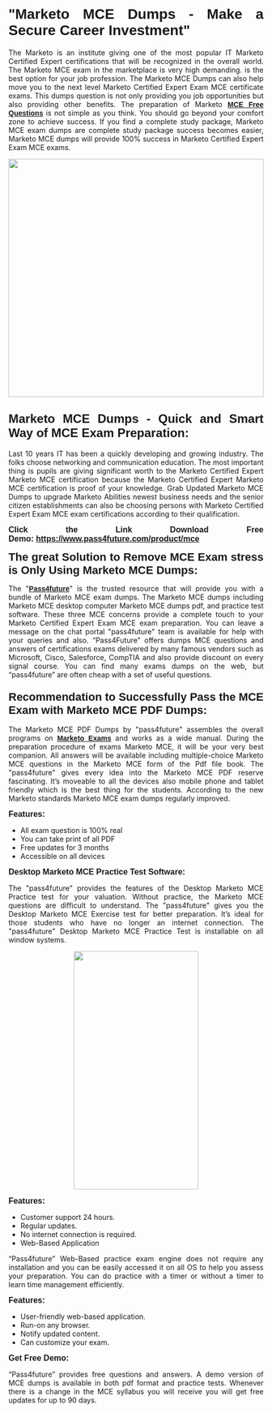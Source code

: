 
<h1 style="text-align: justify;"><span style="font-family:Tahoma,Geneva,sans-serif;"><strong>"Marketo MCE Dumps - Make a Secure Career Investment"</strong></span></h1>

<p style="text-align: justify;">The Marketo is an institute giving one of the most popular IT Marketo Certified Expert certifications that will be recognized in the overall world. The Marketo MCE exam in the marketplace is very high demanding. is the best option for your job profession. The Marketo MCE Dumps can also help move you to the next level Marketo Certified Expert Exam MCE certificate exams. This dumps question is not only providing you job opportunities but also providing other benefits. The preparation of Marketo <span style="font-family:Tahoma,Geneva,sans-serif;"><strong><a href="https://www.pass4future.com/questions/marketo/mce">MCE Free Questions</a></strong></span> is not simple as you think. You should go beyond your comfort zone to achieve success. If you find a complete study package, Marketo MCE exam dumps are complete study package success becomes easier, Marketo MCE dumps will provide 100% success in Marketo Certified Expert Exam MCE exams.</p>

<p style="text-align: justify;"><a href="https://www.pass4future.com/product/mce"><img alt="" src="https://lh3.googleusercontent.com/pw/AM-JKLVhEO4I138wJzOepD3laGU-R1M7eT-OTYdow6pCESip26lSeaxxzS9BVWUKuzj1e3L_MoxCfVgBEvV8ODwl1LGzlZbt6HJm3NXXplPwnYiBfuYM_eQCcVVRMaAwHdsl3AhHOZS-up7mzwmd4i4EpEGq=w1112-h625-no?authuser=0" style="width: 100%; height: 470px;" /></a></p>

<h2 style="text-align: justify;"><span style="font-size:24px;"><strong><span style="font-family:Tahoma,Geneva,sans-serif;">Marketo MCE Dumps - Quick and Smart Way of MCE Exam Preparation:</span></strong></span></h2>

<p style="text-align: justify;">Last 10 years IT has been a quickly developing and growing industry. The folks choose networking and communication education. The most important thing is pupils are giving significant worth to the Marketo Certified Expert Marketo MCE certification because the Marketo Certified Expert Marketo MCE certification is proof of your knowledge. Grab Updated Marketo MCE Dumps to upgrade Marketo Abilities newest business needs and the senior citizen establishments can also be choosing persons with Marketo Certified Expert Exam MCE exam certifications according to their qualification.</p>

<p style="text-align: justify;"><strong><span style="font-family:Lucida Sans Unicode,Lucida Grande,sans-serif;"><span style="font-size:16px;">Click the Link Download Free Demo: <a href="https://www.pass4future.com/product/mce">https://www.pass4future.com/product/mce</a></span></span></strong></p>

<p style="text-align: justify;"><strong><span style="font-size:22px;"><span style="font-family:Tahoma,Geneva,sans-serif;">The great Solution to Remove MCE Exam stress is Only Using Marketo MCE Dumps:</span></span></strong></p>

<p style="text-align: justify;">The "<span style="font-family:Lucida Sans Unicode,Lucida Grande,sans-serif;"><a href="https://www.pass4future.com/"><strong>Pass4future</strong></a></span>" is the trusted resource that will provide you with a bundle of Marketo MCE exam dumps. The Marketo MCE dumps including Marketo MCE desktop computer Marketo MCE dumps pdf, and practice test software. These three MCE concerns provide a complete touch to your Marketo Certified Expert Exam MCE exam preparation. You can leave a message on the chat portal "pass4future" team is available for help with your queries and also. “Pass4Future” offers dumps MCE questions and answers of certifications exams delivered by many famous vendors such as Microsoft, Cisco, Salesforce, CompTIA and also provide discount on every signal course. You can find many exams dumps on the web, but “pass4future” are often cheap with a set of useful questions.</p>

<h3 style="text-align: justify;"><span style="font-size:22px;"><strong><span style="font-family:Tahoma,Geneva,sans-serif;">Recommendation to Successfully Pass the MCE Exam with Marketo MCE PDF Dumps:</span></strong></span></h3>

<p style="text-align: justify;">The Marketo MCE PDF Dumps by "pass4future" assembles the overall programs on <span style="font-family:Lucida Sans Unicode,Lucida Grande,sans-serif;"><strong><a href="https://www.pass4future.com/marketo">Marketo Exams</a></strong></span> and works as a wide manual. During the preparation procedure of exams Marketo MCE, it will be your very best companion. All answers will be available including multiple-choice Marketo MCE questions in the Marketo MCE form of the Pdf file book. The "pass4future" gives every idea into the Marketo MCE PDF reserve fascinating. It’s moveable to all the devices also mobile phone and tablet friendly which is the best thing for the students. According to the new Marketo standards Marketo MCE exam dumps regularly improved.</p>

<p style="text-align: justify;"><span style="font-family:Lucida Sans Unicode,Lucida Grande,sans-serif;"><span style="font-size:16px;"><strong>Features:</strong></span></span></p>

<ul>
	<li style="text-align: justify;">All exam question is 100% real</li>
	<li style="text-align: justify;">You can take print of all PDF</li>
	<li style="text-align: justify;">Free updates for 3 months </li>
	<li style="text-align: justify;">Accessible on all devices</li>
</ul>

<p style="text-align: justify;"><span style="font-family:Tahoma,Geneva,sans-serif;"><span style="font-size:16px;"><strong>Desktop Marketo MCE Practice Test Software:</strong></span></span></p>

<p style="text-align: justify;">The "pass4future" provides the features of the Desktop Marketo MCE Practice test for your valuation. Without practice, the Marketo MCE questions are difficult to understand. The "pass4future" gives you the Desktop Marketo MCE Exercise test for better preparation. It’s ideal for those students who have no longer an internet connection. The "pass4future" Desktop Marketo MCE Practice Test is installable on all window systems.</p>

<p style="text-align: center;"><a href="https://www.pass4future.com/product/mce"><img alt="" src="https://lh3.googleusercontent.com/pw/AM-JKLV3yUm3jiqqIo1xIsj1VJ_UeysYexQY-pRYO0rIFl3vg11QZioN-gzffpw2AfKqFynWuvoXOreWrWS0swpr4xmOSWfwII2jvatteuqrfxiWGFBSHPiZUCoi33jqeymK5dmu-0enyX6tayRCAMHw05jv=s625-no?authuser=0" style="width: 70%; height: 470px;" /></a></p>

<p style="text-align: justify;"><span style="font-size:16px;"><span style="font-family:Lucida Sans Unicode,Lucida Grande,sans-serif;"><strong>Features:</strong></span></span></p>

<ul>
	<li style="text-align: justify;">Customer support 24 hours. </li>
	<li style="text-align: justify;">Regular updates. </li>
	<li style="text-align: justify;">No internet connection is required.</li>
	<li style="text-align: justify;">Web-Based Application</li>
</ul>

<p style="text-align: justify;">“Pass4future” Web-Based practice exam engine does not require any installation and you can be easily accessed it on all OS to help you assess your preparation. You can do practice with a timer or without a timer to learn time management efficiently.</p>

<p style="text-align: justify;"><strong><span style="font-size:16px;"><span style="font-family:Lucida Sans Unicode,Lucida Grande,sans-serif;">Features:</span></span></strong></p>

<ul>
	<li style="text-align: justify;">User-friendly web-based application.</li>
	<li style="text-align: justify;">Run-on any browser. </li>
	<li style="text-align: justify;">Notify updated content.</li>
	<li style="text-align: justify;">Can customize your exam.</li>
</ul>

<p style="text-align: justify;"><span style="font-size:16px;"><span style="font-family:Lucida Sans Unicode,Lucida Grande,sans-serif;"><strong>Get Free Demo:</strong></span></span></p>

<p style="text-align: justify;">“Pass4future” provides free questions and answers. A demo version of MCE dumps is available in both pdf format and practice tests. Whenever there is a change in the MCE syllabus you will receive you will get free updates for up to 90 days. </p>
